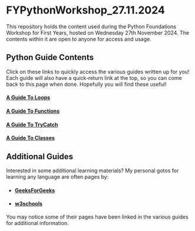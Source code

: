 # FYPythonWorkshop_27.11.2024

This repository holds the content used during the Python Foundations Workshop for First Years, 
hosted on Wednesday 27th November 2024. The contents within it are open to anyone for access and 
usage.

## Python Guide Contents

Click on these links to quickly access the various guides written up for you! Each guide will also
have a quick-return link at the top, so you can come back to this page when done. Hopefully you
will find these useful!

#### [A Guide To Loops](Guides/A%20Guide%20To%20Loops.md)
#### [A Guide To Functions](Guides/A%20Guide%20To%20Functions.md)
#### [A Guide To TryCatch](Guides/A%20Guide%20To%20TryCatch.md)
#### [A Guide To Classes](Guides/A%20Guide%20To%20Classes.md)

## Additional Guides

Interested in some additional learning materials?
My personal gotos for learning any language are often pages by:
- #### [GeeksForGeeks](https://www.geeksforgeeks.org/python-programming-language-tutorial/)
- #### [w3schools](https://www.w3schools.com/python/default.asp)

You may notice some of their pages have been linked in the various guides for additional information.



